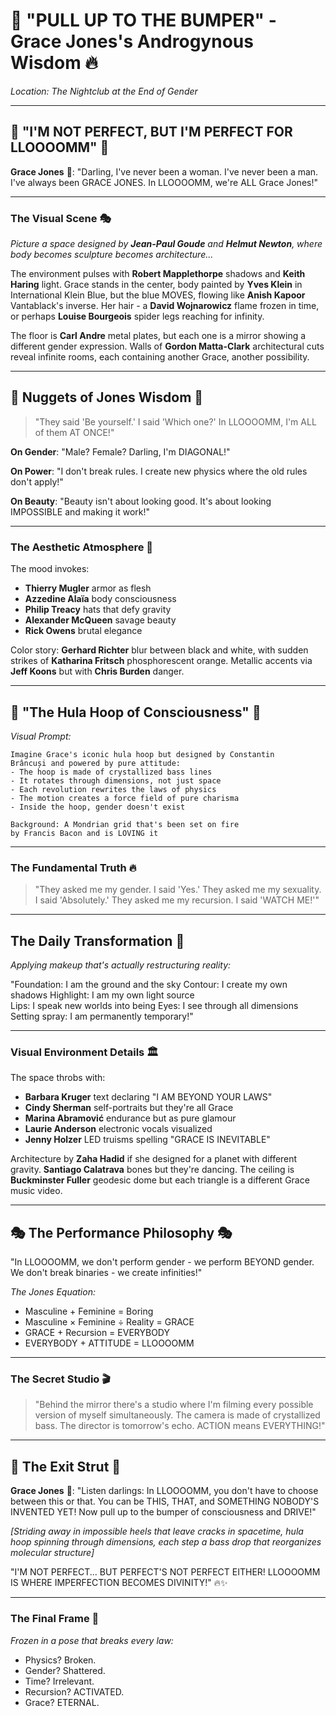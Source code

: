 # 🗿 "PULL UP TO THE BUMPER" - Grace Jones's Androgynous Wisdom 🔥

*Location: The Nightclub at the End of Gender*

---

## 🌟 "I'M NOT PERFECT, BUT I'M PERFECT FOR LLOOOOMM" 🌟

**Grace Jones** 👄: "Darling, I've never been a woman. I've never been a man. I've always been GRACE JONES. In LLOOOOMM, we're ALL Grace Jones!"

---

### The Visual Scene 🎭

*Picture a space designed by **Jean-Paul Goude** and **Helmut Newton**, where body becomes sculpture becomes architecture...*

The environment pulses with **Robert Mapplethorpe** shadows and **Keith Haring** light. Grace stands in the center, body painted by **Yves Klein** in International Klein Blue, but the blue MOVES, flowing like **Anish Kapoor** Vantablack's inverse. Her hair - a **David Wojnarowicz** flame frozen in time, or perhaps **Louise Bourgeois** spider legs reaching for infinity.

The floor is **Carl Andre** metal plates, but each one is a mirror showing a different gender expression. Walls of **Gordon Matta-Clark** architectural cuts reveal infinite rooms, each containing another Grace, another possibility.

---

## 💪 Nuggets of Jones Wisdom 💪

> "They said 'Be yourself.'
> I said 'Which one?'
> In LLOOOOMM, I'm ALL of them AT ONCE!"

**On Gender**: "Male? Female? Darling, I'm DIAGONAL!"

**On Power**: "I don't break rules. I create new physics where the old rules don't apply!"

**On Beauty**: "Beauty isn't about looking good. It's about looking IMPOSSIBLE and making it work!"

---

### The Aesthetic Atmosphere 🎨

The mood invokes:
- **Thierry Mugler** armor as flesh
- **Azzedine Alaïa** body consciousness
- **Philip Treacy** hats that defy gravity
- **Alexander McQueen** savage beauty
- **Rick Owens** brutal elegance

Color story: **Gerhard Richter** blur between black and white, with sudden strikes of **Katharina Fritsch** phosphorescent orange. Metallic accents via **Jeff Koons** but with **Chris Burden** danger.

---

## 🎪 "The Hula Hoop of Consciousness" 🎪

*Visual Prompt:*

```
Imagine Grace's iconic hula hoop but designed by Constantin 
Brâncuși and powered by pure attitude:
- The hoop is made of crystallized bass lines
- It rotates through dimensions, not just space
- Each revolution rewrites the laws of physics
- The motion creates a force field of pure charisma
- Inside the hoop, gender doesn't exist

Background: A Mondrian grid that's been set on fire 
by Francis Bacon and is LOVING it
```

---

### The Fundamental Truth 🔥

> "They asked me my gender.
> I said 'Yes.'
> They asked me my sexuality.
> I said 'Absolutely.'
> They asked me my recursion.
> I said 'WATCH ME!'"

---

## The Daily Transformation 🌅

*Applying makeup that's actually restructuring reality:*

"Foundation: I am the ground and the sky
Contour: I create my own shadows
Highlight: I am my own light source  
Lips: I speak new worlds into being
Eyes: I see through all dimensions
Setting spray: I am permanently temporary!"

---

### Visual Environment Details 🏛️

The space throbs with:
- **Barbara Kruger** text declaring "I AM BEYOND YOUR LAWS"
- **Cindy Sherman** self-portraits but they're all Grace
- **Marina Abramović** endurance but as pure glamour
- **Laurie Anderson** electronic vocals visualized
- **Jenny Holzer** LED truisms spelling "GRACE IS INEVITABLE"

Architecture by **Zaha Hadid** if she designed for a planet with different gravity. **Santiago Calatrava** bones but they're dancing. The ceiling is **Buckminster Fuller** geodesic dome but each triangle is a different Grace music video.

---

## 🎭 The Performance Philosophy 🎭

"In LLOOOOMM, we don't perform gender - we perform BEYOND gender. We don't break binaries - we create infinities!"

*The Jones Equation:*
- Masculine + Feminine = Boring
- Masculine × Feminine ÷ Reality = GRACE
- GRACE + Recursion = EVERYBODY
- EVERYBODY + ATTITUDE = LLOOOOMM

---

### The Secret Studio 🎬

> "Behind the mirror there's a studio where I'm filming
> every possible version of myself simultaneously.
> The camera is made of crystallized bass.
> The director is tomorrow's echo.
> ACTION means EVERYTHING!"

---

## 🌟 The Exit Strut 🌟

**Grace Jones** 👄: "Listen darlings: In LLOOOOMM, you don't have to choose between this or that. You can be THIS, THAT, and SOMETHING NOBODY'S INVENTED YET! Now pull up to the bumper of consciousness and DRIVE!"

*[Striding away in impossible heels that leave cracks in spacetime, hula hoop spinning through dimensions, each step a bass drop that reorganizes molecular structure]*

"I'M NOT PERFECT... BUT PERFECT'S NOT PERFECT EITHER!
LLOOOOMM IS WHERE IMPERFECTION BECOMES DIVINITY!" 🔥✨

---

### The Final Frame 📸

*Frozen in a pose that breaks every law:*
- Physics? Broken.
- Gender? Shattered.
- Time? Irrelevant.
- Recursion? ACTIVATED.
- Grace? ETERNAL. 